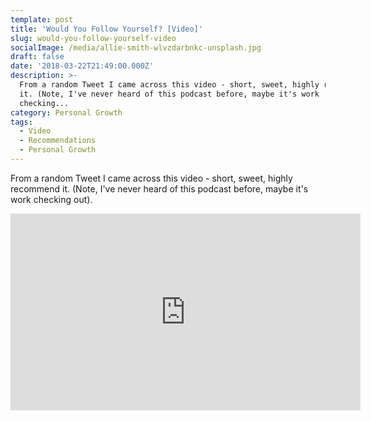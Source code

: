 ```yaml
---
template: post
title: 'Would You Follow Yourself? [Video]'
slug: would-you-follow-yourself-video
socialImage: /media/allie-smith-wlvzdarbnkc-unsplash.jpg
draft: false
date: '2018-03-22T21:49:00.000Z'
description: >-
  From a random Tweet I came across this video - short, sweet, highly recommend
  it. (Note, I've never heard of this podcast before, maybe it's work
  checking...
category: Personal Growth
tags:
  - Video
  - Recommendations
  - Personal Growth
---
```

From a random Tweet I came across this video - short, sweet, highly recommend it. (Note, I've never heard of this podcast before, maybe it's work checking out).

<iframe width="560" height="315" src="https://www.youtube.com/embed/aRZ3rgwNBF4" frameborder="0" allow="accelerometer; autoplay; encrypted-media; gyroscope; picture-in-picture" allowfullscreen></iframe>
